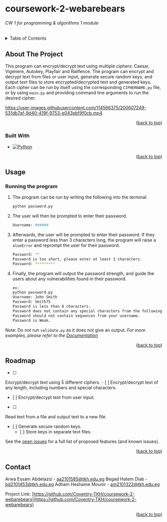 # coursework-2-webarebears
###### CW 1 for programming &amp; algorithms 1 module

<a name="readme-top"></a>

<!-- TABLE OF CONTENTS -->
<details>
  <summary>Table of Contents</summary>
  <ol>
    <li>
      <a href="#about-the-project">About The Project</a>
      <ul>
        <li><a href="#built-with">Built With</a></li>
      </ul>
    </li>
    <li>
      <a href="#getting-started">Getting Started</a>
      <ul>
        <li><a href="#prerequisites">Prerequisites</a></li>
        <li><a href="#installation">Installation</a></li>
      </ul>
    </li>
    <li><a href="#usage">Usage</a></li>
    <li><a href="#roadmap">Roadmap</a></li>
    <li><a href="#contact">Contact</a></li>
    <li><a href="#acknowledgments">Acknowledgments</a></li>
  </ol>
</details>



<!-- ABOUT THE PROJECT -->
## About The Project

This program can encrypt/decrypt text using multiple ciphers: Caesar, Vigenere, Autokey, Playfair and Railfence. The program can encrypt and decrypt text from files or user input, generate secure random keys, and output text files to store encrypted/decrypted text and generated keys.
Each cipher can be run by itself using the corresponding `CIPHERNAME.py` file, or by using `main.py` and providing command line arguments to run the desired cipher.

https://user-images.githubusercontent.com/114566375/200607249-531db7af-9d40-419f-9753-e043ebf9f0cb.mp4

<p align="right">(<a href="#readme-top">back to top</a>)</p>



### Built With

* [![Python][Python.js]][Python-url]


<p align="right">(<a href="#readme-top">back to top</a>)</p>



<!-- USAGE EXAMPLES -->
## Usage
### Running the program
1. The program can be run by writing the following into the terminal:
   ```sh
   python password.py
   ```
2. The user will then be prompted to enter their password.
   ```sh
   Username: ######
   ```
3. Afterwards, the user will be prompted to enter their password. If they enter a password less than 3 characters long, the program will raise a `alueError` and reprompt the user for their password.
   ```sh
   Password: **
   Password is too short, please enter at least 3 characters.
   Password: *********
   ```
4. Finally, the program will output the password strength, and guide the users about any vulnerabilities found in their password.
   ```sh
   ex:
   python password.py
   Username: John Smith
   Password: Smith75
   Password is less than 8 characters.
   Password does not contain any special characters from the following: !@#$%^&*()-+.
   Password should not contain sequences from your username.
   Password is Weak.
   ```
Note: Do not run `validate.py` as it does not give an output.
_For more examples, please refer to the [Documentation](https://github.com/Coventry-TKH/coursework-2-webarebears/files/9970925/LINKNEWREPORT)_


<p align="right">(<a href="#readme-top">back to top</a>)</p>



<!-- ROADMAP -->
## Roadmap

- [ ] 
Encrypt/decrypt text using 5 different ciphers.
    - [ ] 
    Encrypt/decrypt text of any length, including numbers and special characters.
- [ ] 
Encrypt/decrypt text from user input.
- [ ] 
Read text from a file and output text to a new file.
- [ ] 
Generate secure random keys.
    - [ ] 
    Store keys in separate text files.

See the [open issues](https://github.com/Coventry-TKH/coursework-2-webarebears/issues) for a full list of proposed features (and known issues).

<p align="right">(<a href="#readme-top">back to top</a>)</p>



<!-- CONTACT -->
## Contact

Arwa Essam Abdelaziz - aa2101585@tkh.edu.eg
Begad Hatem Diab - bd2101453@tkh.edu.eg
Adham Heshame Mounir - am2101322@tkh.edu.eg

Project Link: [https://github.com/Coventry-TKH/coursework-2-webarebears](https://github.com/Coventry-TKH/coursework-2-webarebears)

<p align="right">(<a href="#readme-top">back to top</a>)</p>



<!-- MARKDOWN LINKS & IMAGES -->
[contributors-shield]: https://img.shields.io/github/contributors/Coventry-TKH/coursework-2-webarebears.svg?style=for-the-badge
[contributors-url]: https://github.com/Coventry-TKH/coursework-2-webarebears/graphs/contributors
[forks-shield]: https://img.shields.io/github/forks/Coventry-TKH/coursework-2-webarebears.svg?style=for-the-badge
[forks-url]: https://github.com/Coventry-TKH/coursework-2-webarebears/network/members
[stars-shield]: https://img.shields.io/github/stars/Coventry-TKH/coursework-2-webarebears.svg?style=for-the-badge
[stars-url]: https://github.com/Coventry-TKH/coursework-2-webarebears/stargazers
[issues-shield]: https://img.shields.io/github/issues/Coventry-TKH/coursework-2-webarebears.svg?style=for-the-badge
[issues-url]: https://github.com/Coventry-TKH/coursework-2-webarebears/issues
[license-shield]: https://img.shields.io/github/license/Coventry-TKH/coursework-2-webarebears.svg?style=for-the-badge
[license-url]: https://github.com/Coventry-TKH/coursework-2-webarebears/blob/master/LICENSE.txt
[Python.js]: https://img.shields.io/badge/python-3.0-pink
[Python-url]: https://www.python.org/

